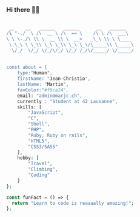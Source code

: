 ### Hi there 👋🏾
```php

 __    __   ______   ______      __   ______    
/\ "-./  \ /\  __ \ /\  == \    /\ \ /\  ___\   
\ \ \-./\ \\ \  __ \\ \  __<   _\_\ \\ \ \____  
 \ \_\ \ \_\\ \_\ \_\\ \_\ \_\/\_____\\ \_____\ 
  \/_/  \/_/ \/_/\/_/ \/_/ /_/\/_____/ \/_____/ 
  
 
const about = {
    type:"Human",
    firstName: "Jean-Christio",
    lastName: "Martin",
    favColor:"#f9ca24",
    email: "admin@marjc.ch",
    currently : "Student at 42 Lausanne",
    skills: [
    	"JavaScript",
        "C",
        "Shell",
        "PHP",
        "Ruby, Ruby on rails",
        "HTML5",
        "CSS3/SASS"
    ],
    hobby: [
    	"Travel",
        "Climbing",
        "Coding"
    ]
};

const funFact = () => {
  return "Learn to code is reaaaally amazing!";
};
```

<!--
-----

[![jmartin's 42 stats](https://badge42.herokuapp.com/api/stats/jmartin)](https://github.com/JaeSeoKim/badge42) [![MarJC5's github stats](https://github-readme-stats.vercel.app/api?username=MarJC5&theme=vue-dark&show_icons=true)](https://github.com/MarJC5)
-->
